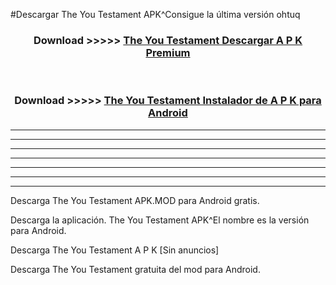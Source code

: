 #Descargar The You Testament  APK^Consigue la última versión ohtuq



<div align="center">
<h3>Download >>>>> <a href="https://es-sites.web.app/?es= The You Testament ">The You Testament  Descargar A P K Premium</a></h3><br>

<h3>Download >>>>> <a href="https://es-sites.web.app/?es= The You Testament ">The You Testament  Instalador de A P K para Android</a></h3>
</div>


----------------------------------------------------------

----------------------------------------------------------

----------------------------------------------------------

----------------------------------------------------------

----------------------------------------------------------

----------------------------------------------------------

----------------------------------------------------------

Descarga The You Testament  APK.MOD para Android gratis.

Descarga la aplicación. The You Testament  APK^El nombre es la versión para Android.

Descarga The You Testament  A P K [Sin anuncios]

Descarga The You Testament  gratuita del mod para Android.


